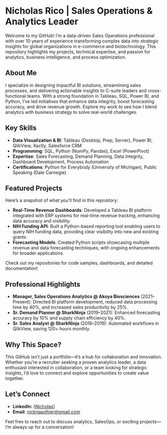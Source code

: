 # Nicholas Rico | Sales Operations & Analytics Leader  

Welcome to my GitHub! I’m a data-driven Sales Operations professional with over 10 years of experience transforming complex data into strategic insights for global organizations in e-commerce and biotechnology. This repository highlights my projects, technical expertise, and passion for analytics, business intelligence, and process optimization.

## About Me  
I specialize in designing impactful BI solutions, streamlining sales processes, and delivering actionable insights to C-suite leaders and cross-functional teams. With a strong foundation in Tableau, SQL, Power BI, and Python, I’ve led initiatives that enhance data integrity, boost forecasting accuracy, and drive revenue growth. Explore my work to see how I blend analytics with business strategy to solve real-world challenges.

## Key Skills  
- **Data Visualization & BI**: Tableau (Desktop, Prep, Server), Power BI, QlikView, Xactly, Salesforce CRM  
- **Programming**: SQL, Python (NumPy, Pandas), Excel (PowerPivot)  
- **Expertise**: Sales Forecasting, Demand Planning, Data Integrity, Dashboard Development, Process Automation  
- **Certifications**: Python for Everybody (University of Michigan), Public Speaking (Dale Carnegie)  

## Featured Projects  
Here’s a snapshot of what you’ll find in this repository:  
- **Real-Time Revenue Dashboards**: Developed a Tableau BI platform integrated with ERP systems for real-time revenue tracking, enhancing data accuracy and visibility.  
- **NIH Funding API**: Built a Python-based reporting tool enabling users to query NIH funding data, providing clear visibility into new and existing grants.  
- **Forecasting Models**: Created Python scripts showcasing multiple revenue and data forecasting techniques, with ongoing enhancements for broader applications.  

Check out my repositories for code samples, dashboards, and detailed documentation!

## Professional Highlights  
- **Manager, Sales Operations Analytics @ Akoya Biosciences** (2021–Present): Directed BI platform development, reduced data processing time by 40%, and increased sales productivity by 25%.  
- **Sr. Demand Planner @ SharkNinja** (2019–2021): Enhanced forecasting accuracy by 10% and supply chain efficiency by 40%.  
- **Sr. Sales Analyst @ SharkNinja** (2016–2019): Automated workflows in QlikView, saving 120+ hours monthly.  

## Why This Space?  
This GitHub isn’t just a portfolio—it’s a hub for collaboration and innovation. Whether you’re a recruiter seeking a proven analytics leader, a data enthusiast interested in collaboration, or a team looking for strategic insights, I’d love to connect and explore opportunities to create value together.

## Let’s Connect  
- **LinkedIn**: [[Nicholas]([url](https://www.linkedin.com/in/nicholas-rico-gauthier-97755a4b/))]  
- **Email**: nickrgauthier@gmail.com  

Feel free to reach out to discuss analytics, SalesOps, or exciting projects—I’m always up for a conversation!
